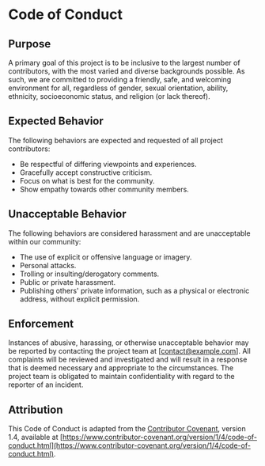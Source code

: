 # Code of Conduct

## Purpose

A primary goal of this project is to be inclusive to the largest number of contributors, with the most varied and diverse backgrounds possible. As such, we are committed to providing a friendly, safe, and welcoming environment for all, regardless of gender, sexual orientation, ability, ethnicity, socioeconomic status, and religion (or lack thereof).

## Expected Behavior

The following behaviors are expected and requested of all project contributors:

- Be respectful of differing viewpoints and experiences.
- Gracefully accept constructive criticism.
- Focus on what is best for the community.
- Show empathy towards other community members.

## Unacceptable Behavior

The following behaviors are considered harassment and are unacceptable within our community:

- The use of explicit or offensive language or imagery.
- Personal attacks.
- Trolling or insulting/derogatory comments.
- Public or private harassment.
- Publishing others' private information, such as a physical or electronic address, without explicit permission.

## Enforcement

Instances of abusive, harassing, or otherwise unacceptable behavior may be reported by contacting the project team at [contact@example.com]. All complaints will be reviewed and investigated and will result in a response that is deemed necessary and appropriate to the circumstances. The project team is obligated to maintain confidentiality with regard to the reporter of an incident.

## Attribution

This Code of Conduct is adapted from the [Contributor Covenant](https://www.contributor-covenant.org), version 1.4, available at [https://www.contributor-covenant.org/version/1/4/code-of-conduct.html](https://www.contributor-covenant.org/version/1/4/code-of-conduct.html).
